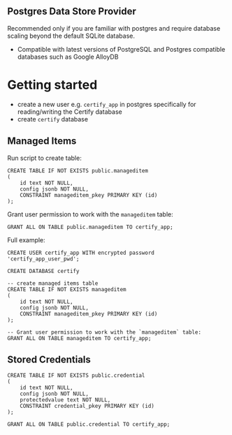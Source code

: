 ﻿Postgres Data Store Provider
--------------------

Recommended only if you are familiar with postgres and require database scaling beyond the default SQLite database.
- Compatible with latest versions of PostgreSQL and Postgres compatible databases such as Google AlloyDB

# Getting started

- create a new user e.g. `certify_app` in postgres specifically for reading/writing the Certify database
- create `certify` database

## Managed Items
Run script to create table:

```
CREATE TABLE IF NOT EXISTS public.manageditem
(
    id text NOT NULL,
    config jsonb NOT NULL,
    CONSTRAINT manageditem_pkey PRIMARY KEY (id)
);

```

Grant user permission to work with the `manageditem` table:
```
GRANT ALL ON TABLE public.manageditem TO certify_app;
```

Full example:
```
CREATE USER certify_app WITH encrypted password 'certify_app_user_pwd';
            
CREATE DATABASE certify

-- create managed items table
CREATE TABLE IF NOT EXISTS manageditem
(
	id text NOT NULL,
	config jsonb NOT NULL,
	CONSTRAINT manageditem_pkey PRIMARY KEY (id)
);

-- Grant user permission to work with the `manageditem` table:
GRANT ALL ON TABLE manageditem TO certify_app;
```

## Stored Credentials

```
CREATE TABLE IF NOT EXISTS public.credential
(
    id text NOT NULL,
    config jsonb NOT NULL,
    protectedvalue text NOT NULL,
    CONSTRAINT credential_pkey PRIMARY KEY (id)
);

```
```
GRANT ALL ON TABLE public.credential TO certify_app;
```